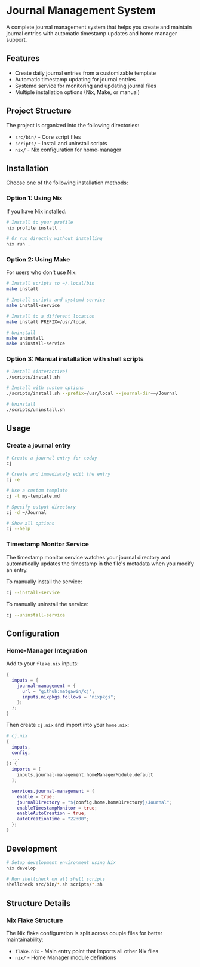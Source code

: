 # Journal Management System

A complete journal management system that helps you create and maintain journal entries with automatic timestamp updates and home manager support.

## Features

- Create daily journal entries from a customizable template
- Automatic timestamp updating for journal entries
- Systemd service for monitoring and updating journal files
- Multiple installation options (Nix, Make, or manual)

## Project Structure

The project is organized into the following directories:

- `src/bin/` - Core script files
- `scripts/` - Install and uninstall scripts
- `nix/` - Nix configuration for home-manager

## Installation

Choose one of the following installation methods:

### Option 1: Using Nix

If you have Nix installed:

```bash
# Install to your profile
nix profile install .

# Or run directly without installing
nix run .
```

### Option 2: Using Make

For users who don't use Nix:

```bash
# Install scripts to ~/.local/bin
make install

# Install scripts and systemd service
make install-service

# Install to a different location
make install PREFIX=/usr/local

# Uninstall
make uninstall
make uninstall-service
```

### Option 3: Manual installation with shell scripts

```bash
# Install (interactive)
./scripts/install.sh

# Install with custom options
./scripts/install.sh --prefix=/usr/local --journal-dir=~/Journal

# Uninstall
./scripts/uninstall.sh
```

## Usage

### Create a journal entry

```bash
# Create a journal entry for today
cj

# Create and immediately edit the entry
cj -e

# Use a custom template
cj -t my-template.md

# Specify output directory
cj -d ~/Journal

# Show all options
cj --help
```

### Timestamp Monitor Service

The timestamp monitor service watches your journal directory and automatically updates the timestamp in the file's metadata when you modify an entry.

To manually install the service:

```bash
cj --install-service
```

To manually uninstall the service:

```bash
cj --uninstall-service
```

## Configuration

### Home-Manager Integration

Add to your `flake.nix` inputs:
```nix
{
  inputs = {
    journal-management = {
      url = "github:matgawin/cj";
      inputs.nixpkgs.follows = "nixpkgs";
    };
  };
}
```

Then create `cj.nix` and import into your `home.nix`:

```nix
# cj.nix
{
  inputs,
  config,
  ...
}: {
  imports = [
    inputs.journal-management.homeManagerModule.default
  ];

  services.journal-management = {
    enable = true;
    journalDirectory = "${config.home.homeDirectory}/Journal";
    enableTimestampMonitor = true;
    enableAutoCreation = true;
    autoCreationTime = "22:00";
  };
}
```

## Development

```bash
# Setup development environment using Nix
nix develop

# Run shellcheck on all shell scripts
shellcheck src/bin/*.sh scripts/*.sh
```

## Structure Details

### Nix Flake Structure

The Nix flake configuration is split across couple files for better maintainability:

- `flake.nix` - Main entry point that imports all other Nix files
- `nix/` - Home Manager module definitions